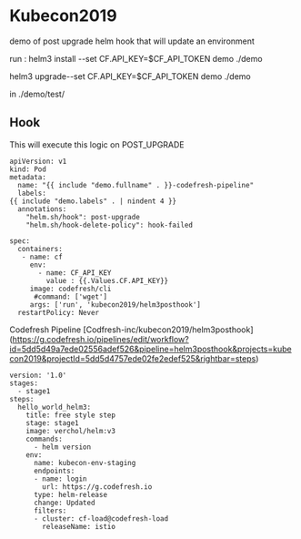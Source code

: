 # Kubecon2019

demo of post upgrade helm hook that will update an environment 


run :
helm3 install --set CF.API_KEY=$CF_API_TOKEN demo ./demo

helm3 upgrade--set CF.API_KEY=$CF_API_TOKEN  demo ./demo

in ./demo/test/


## Hook
This will execute this logic on POST_UPGRADE 

```
apiVersion: v1
kind: Pod
metadata:
  name: "{{ include "demo.fullname" . }}-codefresh-pipeline"
  labels:
{{ include "demo.labels" . | nindent 4 }}
  annotations:
    "helm.sh/hook": post-upgrade
    "helm.sh/hook-delete-policy": hook-failed
     
spec:
  containers:
   - name: cf
     env:
       - name: CF_API_KEY
         value : {{.Values.CF.API_KEY}}
     image: codefresh/cli
      #command: ['wget']
     args: ['run', 'kubecon2019/helm3posthook']
  restartPolicy: Never
```

Codefresh Pipeline 
[Codfresh-inc/kubecon2019/helm3posthook] (https://g.codefresh.io/pipelines/edit/workflow?id=5dd5d49a7ede02556adef526&pipeline=helm3posthook&projects=kubecon2019&projectId=5dd5d4757ede02fe2edef525&rightbar=steps)
```
version: '1.0'
stages:
  - stage1
steps:
  hello_world_helm3:
    title: free style step
    stage: stage1
    image: verchol/helm:v3
    commands:
      - helm version
    env:
      name: kubecon-env-staging
      endpoints:
      - name: login
        url: https://g.codefresh.io
      type: helm-release
      change: Updated
      filters:
      - cluster: cf-load@codefresh-load
        releaseName: istio
  ```
